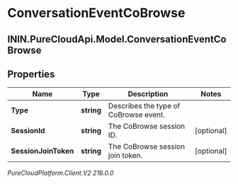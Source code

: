 # ConversationEventCoBrowse

## ININ.PureCloudApi.Model.ConversationEventCoBrowse

## Properties

|Name | Type | Description | Notes|
|------------ | ------------- | ------------- | -------------|
| **Type** | **string** | Describes the type of CoBrowse event. | |
| **SessionId** | **string** | The CoBrowse session ID. | [optional] |
| **SessionJoinToken** | **string** | The CoBrowse session join token. | [optional] |



_PureCloudPlatform.Client.V2 216.0.0_
